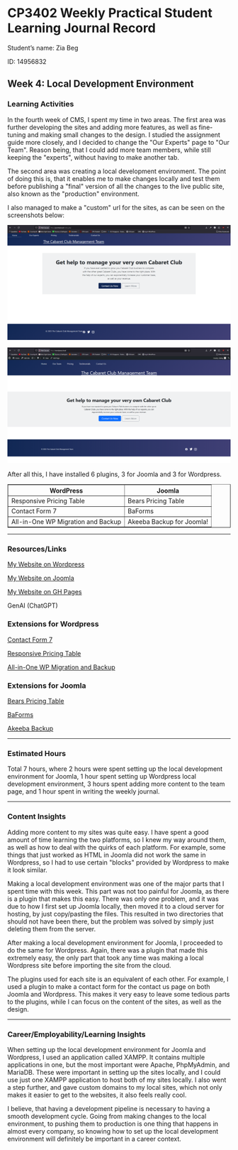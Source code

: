 # CP3402 Weekly Practical Student Learning Journal Record
Student’s name: Zia Beg

ID: 14956832

## Week 4: Local Development Environment

### Learning Activities

In the fourth week of CMS, I spent my time in two areas. The first area was further developing the sites and adding more features, as well as fine-tuning and making small changes to the design. I studied the assignment guide more closely, and I decided to change the "Our Experts" page to "Our Team". Reason being, that I could add more team members, while still keeping the "experts", without having to make another tab.

The second area was creating a local development environment. The point of doing this is, that it enables me to make changes locally and test them before publishing a "final" version of all the changes to the live public site, also known as the "production" environment.

I also managed to make a "custom" url for the sites, as can be seen on the screenshots below:

![Joomla working locally](/pics/JoomlaLocal.png)

![Wordpress working locally](/pics/WordpressLocal.png)

After all this, I have installed 6 plugins, 3 for Joomla and 3 for Wordpress.

<table border="1" cellspacing="0" cellpadding="6">
  <tr>
    <th>WordPress</th>
    <th>Joomla</th>
  </tr>
  <tr>
    <td>Responsive Pricing Table</td>
    <td>Bears Pricing Table</td>
  </tr>
  <tr>
    <td>Contact Form 7</td>
    <td>BaForms</td>
  </tr>
  <tr>
    <td>All-in-One WP Migration and Backup</td>
    <td>Akeeba Backup for Joomla!</td>
  </tr>
</table>

---

### Resources/Links

[My Website on Wordpress](http://3.104.36.206/)

[My Website on Joomla](http://cabacuramanagementteam.joomla.com/)

[My Website on GH Pages](https://s235124.github.io/startupAssignment1)

GenAI (ChatGPT)

### Extensions for Wordpress

[Contact Form 7](https://wordpress.org/plugins/contact-form-7/)

[Responsive Pricing Table](https://wordpress.org/plugins/dk-pricr-responsive-pricing-table/)

[All-in-One WP Migration and Backup](https://wordpress.org/plugins/all-in-one-wp-migration/)

### Extensions for Joomla

[Bears Pricing Table](https://github.com/N6REJ/mod_bears_pricing_tables/releases/)

[BaForms](https://www.balbooa.com/joomla-forms)

[Akeeba Backup](https://www.akeeba.com/products/akeeba-backup.html)

---

### Estimated Hours

Total 7 hours, where 2 hours were spent setting up the local development environment for Joomla, 1 hour spent setting up Wordpress local development environment, 3 hours spent adding more content to the team page, and 1 hour spent in writing the weekly journal.

---

### Content Insights

Adding more content to my sites was quite easy. I have spent a good amount of time learning the two platforms, so I knew my way around them, as well as how to deal with the quirks of each platform. For example, some things that just worked as HTML in Joomla did not work the same in Wordpress, so I had to use certain "blocks" provided by Wordpress to make it look similar.

Making a local development environment was one of the major parts that I spent time with this week. This part was not too painful for Joomla, as there is a plugin that makes this easy. There was only one problem, and it was due to how I first set up Joomla locally, then moved it to a cloud server for hosting, by just copy/pasting the files. This resulted in two directories that should not have been there, but the problem was solved by simply just deleting them from the server.

After making a local development environment for Joomla, I proceeded to do the same for Wordpress. Again, there was a plugin that made this extremely easy, the only part that took any time was making a local Wordpress site before importing the site from the cloud.

The plugins used for each site is an equivalent of each other. For example, I used a plugin to make a contact form for the contact us page on both Joomla and Wordpress. This makes it very easy to leave some tedious parts to the plugins, while I can focus on the content of the sites, as well as the design.

---

### Career/Employability/Learning Insights

When setting up the local development environment for Joomla and Wordpress, I used an application called XAMPP. It contains multiple applications in one, but the most important were Apache, PhpMyAdmin, and MariaDB. These were important in setting up the sites locally, and I could use just one XAMPP application to host both of my sites locally. I also went a step further, and gave custom domains to my local sites, which not only makes it easier to get to the websites, it also feels really cool.

I believe, that having a development pipeline is necessary to having a smooth development cycle. Going from making changes to the local environment, to pushing them to production is one thing that happens in almost every company, so knowing how to set up the local development environment will definitely be important in a career context.